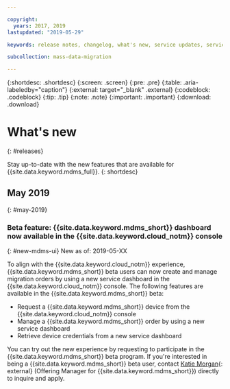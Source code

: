 ```yaml
---

copyright:
  years: 2017, 2019
lastupdated: "2019-05-29"

keywords: release notes, changelog, what's new, service updates, service bulletin

subcollection: mass-data-migration

---
```


{:shortdesc: .shortdesc}
{:screen: .screen}
{:pre: .pre}
{:table: .aria-labeledby="caption"}
{:external: target="_blank" .external}
{:codeblock: .codeblock}
{:tip: .tip}
{:note: .note}
{:important: .important}
{:download: .download}

# What's new
{: #releases}

Stay up-to-date with the new features that are available for {{site.data.keyword.mdms_full}}. 
{: shortdesc}

## May 2019
{: #may-2019}

### Beta feature: {{site.data.keyword.mdms_short}} dashboard now available in the {{site.data.keyword.cloud_notm}} console
{: #new-mdms-ui}
New as of: 2019-05-XX

To align with the {{site.data.keyword.cloud_notm}} experience, {{site.data.keyword.mdms_short}} beta users can now create and manage migration orders by using a new service dashboard in the {{site.data.keyword.cloud_notm}} console. The following features are available in the {{site.data.keyword.mdms_short}} beta:

- Request a {{site.data.keyword.mdms_short}} device from the {{site.data.keyword.cloud_notm}} console
- Manage a {{site.data.keyword.mdms_short}} order by using a new service dashboard
- Retrieve device credentials from a new service dashboard
  
You can try out the new experience by requesting to participate in the {{site.data.keyword.mdms_short}} beta program. If you're interested in being a {{site.data.keyword.mdms_short}} beta user, contact [Katie Morgan](mailto:katie.morgan@ibm.com){: external} (Offering Manager for {{site.data.keyword.mdms_short}}) directly to inquire and apply.
